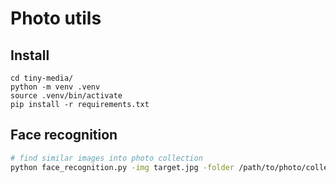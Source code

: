 # Photo utils

## Install

```shell
cd tiny-media/ 
python -m venv .venv
source .venv/bin/activate
pip install -r requirements.txt
```

## Face recognition

```bash
# find similar images into photo collection
python face_recognition.py -img target.jpg -folder /path/to/photo/collection/ --results results.csv
```
